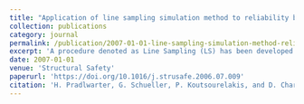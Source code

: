 ```yaml
---
title: "Application of line sampling simulation method to reliability benchmark problems"
collection: publications
category: journal
permalink: /publication/2007-01-01-line-sampling-simulation-method-reliability-benchmark
excerpt: 'A procedure denoted as Line Sampling (LS) has been developed for estimating the reliability of static and dynamical systems. The efficiency and accuracy of the method is shown by application to the subset of the entire spectrum of the posed benchmark problems, i.e. in particular linear systems with random properties. The notion of design point excitation for non-linear systems is discussed and its use extended for reliability estimations of conservative non-linear MDOF systems considering critical conditional excitation.'
date: 2007-01-01
venue: 'Structural Safety'
paperurl: 'https://doi.org/10.1016/j.strusafe.2006.07.009'
citation: 'H. Pradlwarter, G. Schueller, P. Koutsourelakis, and D. Charmpis. (2007). "Application of line sampling simulation method to reliability benchmark problems." <i>Structural Safety</i>, 29(3), 208–221. doi: 10.1016/j.strusafe.2006.07.009.'
---
```

